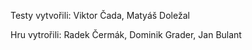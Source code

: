 Testy vytvořili: 
Viktor Čada, Matyáš Doležal

Hru vytrořili:
Radek Čermák, Dominik Grader, Jan Bulant
